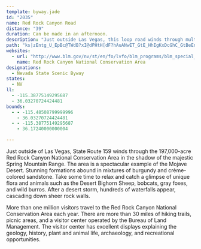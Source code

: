 ```yaml
---
template: byway.jade
id: "2035"
name: Red Rock Canyon Road
distance: "39"
duration: Can be made in an afternoon.
description: "Just outside Las Vegas, this loop road winds through multi-colored rock formations. Unique flora and a large number of desert animals are seen here often."
path: "ks|zEntg_U_EpBc@TWdB?xI@dPHtH[dF?hAuANwET_GtE_HhIgKxDcGhC_GtBeEnByCr@UD]@F`AdAvBFlCQ`CS?[NOn@CbCa@tASd@i@WuAzA{BxAs@D_@z@y@b@qAJUn@iBr@wEdEKBo@DkDjQsB~Ei@r@_E~E{BzBkBxA]Du@x@cBt@y@jBq@zCq@bCIRSx@UJ}EvLqEjI_N|Xo@zAyBjFsFxJiDhHaFdH_KtLENc@FeBlBmHhG_AnAgEhDsTbWoDzEk@JwBxB[DkGnE_MvGiIvBcEhAoHnAkPnB_Z~@uo@Hcb@dDON{R^MRkIEkOoBaNyDu@UQo@uFyDwCsDU?eLeQuBsFsDaM?_@KSiCqMsBgIkAwC}BoDo@_@aEcCmCcAgHkCy@_@yBuDeAcAoFaCoA_Bc@g@oCwGoJsXUUiAd@_L\\[QsEF_Ez@aBnA}AZyBlAo@NwBb@_Bp@_EtEsAx@oBXuECiHbB{HzEiD~Cm@T}G~GcDbKyCjEoAhAQ?iCfCmE`GyFzAu@XkAnAeAtBsD~DoEbCoBhByApCeJnMc@hA[tBi@|Ik@pCuAlCgGtBW?}Ar@e@p@OtAJvBb@z@nAhArA^~Ax@~@p@N?d@d@hAr@^dCI~Ci@|@u@p@oDbFOx@?dCi@tFeAdB_DlBcB~Aq@DiCtBOdFi@nAyAhAeB^_@ZT~A[rCyArAi@P{Ca@}FwEkBaAkCy@yDJmCnAkB~A_EbAeF?{@Ta@|@NnDnBvCWvBPtBbBj@^d@Cl@q@p@sCl@i@Z?hAh@hAnD`Al@\\VnBHhCUt@kA~@Pz@TRbD@pB~@LX?nAo@hAoCxAy@hAUzA`@bBhCZbDNnDhA`Ds@|DeAPCx@fAh@~AZ`DrAhAnANr@OdDBnB~AhAtBt@~CH~EfAzD`JrMpApChAxAtBbAdGnA|AZnE[POtCEfF`D^d@pBhA~DOl@y@zCaGhMmXtBgGxBiMRUdc@opBhLwQtAuCnJkOnBiEn@sA^kFW_EeA{RAcIx@eGdF}_@t@eDjEuYxHa_@bAsDJiA"
websites: 
  - url: "http://www.blm.gov/nv/st/en/fo/lvfo/blm_programs/blm_special_areas/red_rock_nca.html"
    name: Red Rock Canyon National Conservation Area
designations: 
  - Nevada State Scenic Byway
states: 
  - NV
ll: 
  - -115.38775149295687
  - 36.03270724424481
bounds: 
  - - -115.48508799999996
    - 36.03270724424481
  - - -115.38775149295687
    - 36.17240000000004

---
```


<p>Just outside of Las Vegas, State Route 159 winds through the 197,000-acre Red Rock Canyon National Conservation Area in the shadow of the majestic Spring Mountain Range.  The area is a spectacular example of the Mojave Desert.  Stunning formations abound in mixtures of burgundy and crème-colored sandstone.  Take some time to relax and catch a glimpse of unique flora and animals such as the Desert Bighorn Sheep, bobcats, gray foxes, and wild burros.  After a desert storm, hundreds of waterfalls appear, cascading down sheer rock walls.</p>

<p>More than one million visitors travel to the Red Rock Canyon National Conservation Area each year.  There are more than 30 miles of hiking trails, picnic areas, and a visitor center operated by the Bureau of Land Management.  The visitor center has excellent displays explaining the geology, history, plant and animal life, archaeology, and recreational opportunities.</p>
